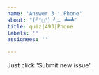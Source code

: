 ```yaml
---
name: 'Answer 3 : Phone'
about: "(╯°□°）╯︵ ┻━┻"
title: quiz|493|Phone
labels: ''
assignees: ''

---
```


Just click 'Submit new issue'.
